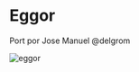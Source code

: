 # Eggor

Port por Jose Manuel @delgrom

![eggor](https://user-images.githubusercontent.com/31018768/73795983-4ec98c80-47ac-11ea-9f41-ffcf53da47c6.jpg)
